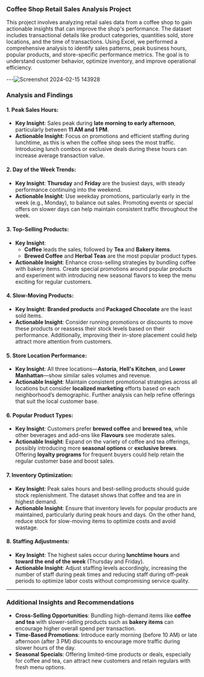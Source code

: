 ### **Coffee Shop Retail Sales Analysis Project**

This project involves analyzing retail sales data from a coffee shop to gain actionable insights that can improve the shop's performance. The dataset includes transactional details like product categories, quantities sold, store locations, and the time of transactions. Using Excel, we performed a comprehensive analysis to identify sales patterns, peak business hours, popular products, and store-specific performance metrics. The goal is to understand customer behavior, optimize inventory, and improve operational efficiency.

---![Screenshot 2024-02-15 143928](https://github.com/user-attachments/assets/bf4a20cc-37db-4ff8-bee5-9b655d059b27)


### **Analysis and Findings**

#### 1. Peak Sales Hours:
   - **Key Insight**: Sales peak during **late morning to early afternoon**, particularly between **11 AM and 1 PM**.
   - **Actionable Insight**: Focus on promotions and efficient staffing during lunchtime, as this is when the coffee shop sees the most traffic. Introducing lunch combos or exclusive deals during these hours can increase average transaction value.

#### 2. Day of the Week Trends:
   - **Key Insight**: **Thursday** and **Friday** are the busiest days, with steady performance continuing into the weekend.
   - **Actionable Insight**: Use weekday promotions, particularly early in the week (e.g., Monday), to balance out sales. Promoting events or special offers on slower days can help maintain consistent traffic throughout the week.

#### 3. Top-Selling Products:
   - **Key Insight**: 
     - **Coffee** leads the sales, followed by **Tea** and **Bakery items**.
     - **Brewed Coffee** and **Herbal Teas** are the most popular product types.
   - **Actionable Insight**: Enhance cross-selling strategies by bundling coffee with bakery items. Create special promotions around popular products and experiment with introducing new seasonal flavors to keep the menu exciting for regular customers.

#### 4. Slow-Moving Products:
   - **Key Insight**: **Branded products** and **Packaged Chocolate** are the least sold items.
   - **Actionable Insight**: Consider running promotions or discounts to move these products or reassess their stock levels based on their performance. Additionally, improving their in-store placement could help attract more attention from customers.

#### 5. Store Location Performance:
   - **Key Insight**: All three locations—**Astoria**, **Hell's Kitchen**, and **Lower Manhattan**—show similar sales volumes and revenue.
   - **Actionable Insight**: Maintain consistent promotional strategies across all locations but consider **localized marketing** efforts based on each neighborhood’s demographic. Further analysis can help refine offerings that suit the local customer base.

#### 6. Popular Product Types:
   - **Key Insight**: Customers prefer **brewed coffee** and **brewed tea**, while other beverages and add-ons like **Flavours** see moderate sales.
   - **Actionable Insight**: Expand on the variety of coffee and tea offerings, possibly introducing more **seasonal options** or **exclusive brews**. Offering **loyalty programs** for frequent buyers could help retain the regular customer base and boost sales.

#### 7. Inventory Optimization:
   - **Key Insight**: Peak sales hours and best-selling products should guide stock replenishment. The dataset shows that coffee and tea are in highest demand.
   - **Actionable Insight**: Ensure that inventory levels for popular products are maintained, particularly during peak hours and days. On the other hand, reduce stock for slow-moving items to optimize costs and avoid wastage.

#### 8. Staffing Adjustments:
   - **Key Insight**: The highest sales occur during **lunchtime hours** and **toward the end of the week** (Thursday and Friday).
   - **Actionable Insight**: Adjust staffing levels accordingly, increasing the number of staff during peak times and reducing staff during off-peak periods to optimize labor costs without compromising service quality.

---

### **Additional Insights and Recommendations**

- **Cross-Selling Opportunities**: Bundling high-demand items like **coffee and tea** with slower-selling products such as **bakery items** can encourage higher overall spend per transaction.
- **Time-Based Promotions**: Introduce early morning (before 10 AM) or late afternoon (after 3 PM) discounts to encourage more traffic during slower hours of the day.
- **Seasonal Specials**: Offering limited-time products or deals, especially for coffee and tea, can attract new customers and retain regulars with fresh menu options.
